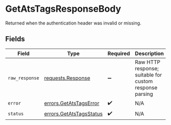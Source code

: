 # GetAtsTagsResponseBody

Returned when the authentication header was invalid or missing.


## Fields

| Field                                                                                 | Type                                                                                  | Required                                                                              | Description                                                                           |
| ------------------------------------------------------------------------------------- | ------------------------------------------------------------------------------------- | ------------------------------------------------------------------------------------- | ------------------------------------------------------------------------------------- |
| `raw_response`                                                                        | [requests.Response](https://requests.readthedocs.io/en/latest/api/#requests.Response) | :heavy_minus_sign:                                                                    | Raw HTTP response; suitable for custom response parsing                               |
| `error`                                                                               | [errors.GetAtsTagsError](../../models/errors/getatstagserror.md)                      | :heavy_check_mark:                                                                    | N/A                                                                                   |
| `status`                                                                              | [errors.GetAtsTagsStatus](../../models/errors/getatstagsstatus.md)                    | :heavy_check_mark:                                                                    | N/A                                                                                   |